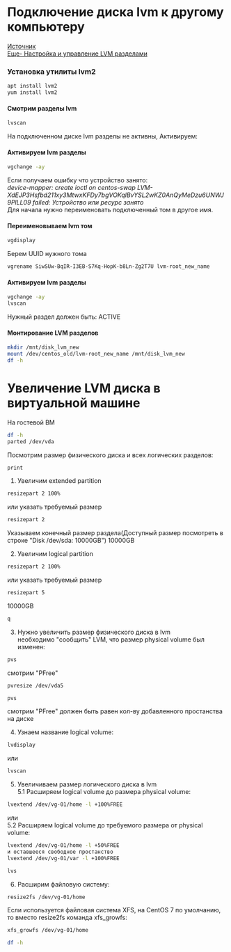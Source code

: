 # Подключение диска lvm к другому компьютеру
[Источник](https://itproffi.ru/podklyuchenie-diska-lvm-k-drugomu-kompyuteru)  
[Еще- Настройка и управление LVM разделами](https://winitpro.ru/index.php/2019/10/28/nastrojka-lvm-razdelov-v-linux/)  
### Установка утилиты lvm2

```bash
apt install lvm2
yum install lvm2
```

#### Смотрим разделы lvm

```bash
lvscan
```
На подключенном диске lvm разделы не активны, Активируем:

#### Активируем lvm разделы
```bash
vgchange -ay
```
Если получаем ошибку что устройство занято:  
_device-mapper: create ioctl on centos-swap LVM-XdEJP3Hsfbd211xy3MtwxKFDy7bgVOKqlBvYSL2wKZ0AnQyMeDzu6UNWJ9PlLL09 failed: Устройство или ресурс занято_  
Для начала нужно переименовать подключенный том в другое имя.  

#### Переименовываем lvm том

```bash
vgdisplay
```
Берем UUID нужного тома

```bash
vgrename SiwSUw-BqIR-I3EB-S7Kq-HopK-b8Ln-Zg2T7U lvm-root_new_name

```
#### Активируем lvm разделы

```bash
vgchange -ay
lvscan
```
Нужный раздел должен быть: ACTIVE  

#### Монтирование LVM разделов

```bash
mkdir /mnt/disk_lvm_new
mount /dev/centos_old/lvm-root_new_name /mnt/disk_lvm_new
df -h
```

# Увеличение LVM диска в виртуальной машине
На гостевой ВМ  
```bash
df -h
parted /dev/vda
```

Посмотрим размер физического диска и всех логических разделов:
```bash
print
```

1. Увеличим extended partition
```bash
resizepart 2 100%
```
или указать требуемый размер
```bash
resizepart 2
```
Указываем конечный размер раздела(Доступный размер посмотреть в строке "Disk /dev/sda: 10000GB")
10000GB

2. Увеличим logical partition
```bash
resizepart 2 100%
```
или указать требуемый размер
```bash
resizepart 5
```
10000GB
```bash
q
```

3. Нужно увеличить размер физического диска в lvm  
необходимо "сообщить" LVM, что размер physical volume был изменен:
```bash
pvs
```
смотрим "PFree"
```bash
pvresize /dev/vda5
```
```bash
pvs
```
смотрим "PFree" должен быть равен кол-ву добавленного простанства на диске  

4. Узнаем название logical volume:
```bash
lvdisplay
```
или
```bash
lvscan
```

5. Увеличиваем размер логического диска в lvm  
5.1 Расширяем logical volume до размера physical volume:  
```bash
lvextend /dev/vg-01/home -l +100%FREE
```
или  
5.2 Расширяем logical volume до требуемого размера от physical volume:  
```bash
lvextend /dev/vg-01/home -l +50%FREE
и оставшееся свободное простанство 
lvextend /dev/vg-01/var -l +100%FREE
```
```bash
lvs
```

6. Расширим файловую систему:
```bash
resize2fs /dev/vg-01/home
```

Если используется файловая система XFS, на CentOS 7 по умолчанию, то вместо resize2fs команда xfs_growfs:
```bash
xfs_growfs /dev/vg-01/home
```
```bash
df -h
```
